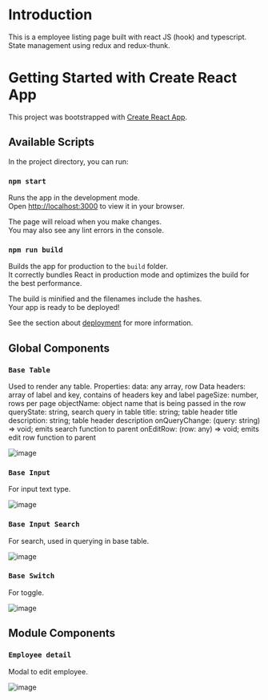 # Introduction
This is a employee listing page built with react JS (hook) and typescript. State management using redux and redux-thunk.

# Getting Started with Create React App

This project was bootstrapped with [Create React App](https://github.com/facebook/create-react-app).

## Available Scripts

In the project directory, you can run:

### `npm start`

Runs the app in the development mode.\
Open [http://localhost:3000](http://localhost:3000) to view it in your browser.

The page will reload when you make changes.\
You may also see any lint errors in the console.

### `npm run build`

Builds the app for production to the `build` folder.\
It correctly bundles React in production mode and optimizes the build for the best performance.

The build is minified and the filenames include the hashes.\
Your app is ready to be deployed!

See the section about [deployment](https://facebook.github.io/create-react-app/docs/deployment) for more information.

## Global Components

### `Base Table`
Used to render any table. Properties:
data: any array, row Data
headers: array of label and key, contains of headers key and label
pageSize: number, rows per page
objectName: object name that is being passed in the row
queryState: string, search query in table
title: string; table header title
description: string; table header description
onQueryChange: (query: string) => void; emits search function to parent
onEditRow: (row: any) => void; emits edit row function to parent

![image](https://github.com/almasutami/employee-app/assets/86611956/33e451f8-f527-40c3-bf42-b914edb350d0)

### `Base Input`
For input text type.

![image](https://github.com/almasutami/employee-app/assets/86611956/33e590c0-ed4c-49df-97ce-2ca1967fadbd)

### `Base Input Search`
For search, used in querying in base table.

![image](https://github.com/almasutami/employee-app/assets/86611956/00880174-b32b-4caa-b061-110360958f02)

### `Base Switch`
For toggle.

![image](https://github.com/almasutami/employee-app/assets/86611956/808b7e99-6407-4d64-ba7b-2fb1ba04a2f4)

## Module Components
### `Employee detail`
Modal to edit employee.

![image](https://github.com/almasutami/employee-app/assets/86611956/3f9e3f45-7abb-4649-840c-a4557c1d4008)
